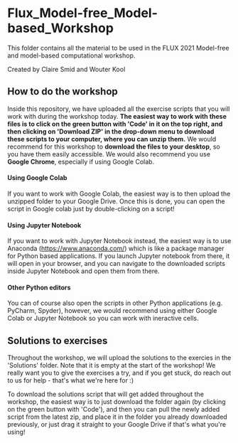 # Flux_Model-free_Model-based_Workshop
This folder contains all the material to be used in the FLUX 2021 Model-free and model-based computational workshop.

Created by Claire Smid and Wouter Kool

## How to do the workshop
Inside this repository, we have uploaded all the exercise scripts that you will work with during the workshop today. **The easiest way to work with these files is to click on the green button with 'Code' in it on the top right, and then clicking on 'Download ZIP' in the drop-down menu to download these scripts to your computer, where you can unzip them.** We would recommend for this workshop to **download the files to your desktop**, so you have them easily accessible. We would also recommend you use **Google Chrome**, especially if using Google Colab.

#### Using Google Colab
If you want to work with Google Colab, the easiest way is to then upload the unzipped folder to your Google Drive. Once this is done, you can open the script in Google colab just by double-clicking on a script! 

#### Using Jupyter Notebook
If you want to work with Jupyter Notebook instead, the easiest way is to use Anaconda (https://www.anaconda.com/) which is like a package manager for Python based applications. If you launch Jupyter notebook from there, it will open in your browser, and you can navigate to the downloaded scripts inside Jupyter Notebook and open them from there.

#### Other Python editors
You can of course also open the scripts in other Python applications (e.g. PyCharm, Spyder), however, we would recommend using either Google Colab or Jupyter Notebook so you can work with ineractive cells.

## Solutions to exercises
Throughout the workshop, we will upload the solutions to the exercies in the 'Solutions' folder. Note that it is empty at the start of the workshop! We really want you to give the exercises a try, and if you get stuck, do reach out to us for help - that's what we're here for :)

To download the solutions script that will get added throughout the workshop, the easiest way is to just download the folder again (by clicking on the green button with 'Code'), and then you can pull the newly added script from the latest zip, and place it in the folder you already downloaded previously, or just drag it straight to your Google Drive if that's what you're using!
